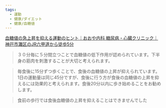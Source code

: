 ```yaml
---
tags:
  - 運動
  - 健康/ダイエット
  - 健康/血糖値
---
```

[血糖値の急上昇を抑える運動のヒント｜おおや内科 糖尿病・心臓クリニック｜神戸市灘区のJR六甲道から徒歩5分](https://ohya-dm-heart-clinic.com/medical/medical17/)

>３０分毎に５分間立つことで血糖値の低下作用が認められています。下半身の筋肉を刺激することが大切と考えられます。

>毎食後に15分ずつ歩くことで、食後の血糖値の上昇が抑えられています。1日の運動量は同じ45分ですが、食後に行う方が食後の血糖値の上昇を抑えるには効果的と考えられます。食後20分以内に歩き始めることをお勧めします。

>食前の歩行では食後血糖値の上昇を抑えることはできませんでした

